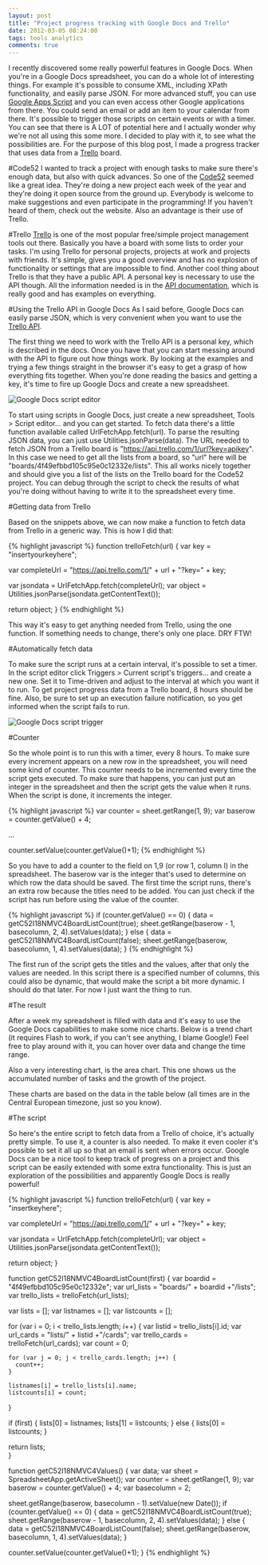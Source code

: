 ```yaml
---
layout: post
title: "Project progress tracking with Google Docs and Trello"
date: 2012-03-05 08:24:00
tags: tools analytics
comments: true
---
```

I recently discovered some really powerful features in Google Docs. When you're in a Google Docs spreadsheet, you can do a whole lot of interesting things. For example it's possible to consume XML, including XPath functionality, and easily parse JSON. For more advanced stuff, you can use [Google Apps Script](https://en.wikipedia.org/wiki/Google_Apps_Script) and you can even access other Google applications from there. You could send an email or add an item to your calendar from there. It's possible to trigger those scripts on certain events or with a timer. You can see that there is A LOT of potential here and I actually wonder why we're not all using this some more. I decided to play with it, to see what the possibilities are. For the purpose of this blog post, I made a progress tracker that uses data from a [Trello](https://trello.com/) board.

#Code52
I wanted to track a project with enough tasks to make sure there's enough data, but also with quick advances. So one of the [Code52](http://code52.org/) seemed like a great idea. They're doing a new project each week of the year and they're doing it open source from the ground up. Everybody is welcome to make suggestions and even participate in the programming! If you haven't heard of them, check out the website. Also an advantage is their use of Trello.

#Trello
[Trello](https://trello.com/) is one of the most popular free/simple project management tools out there. Basically you have a board with some lists to order your tasks. I'm using Trello for personal projects, projects at work and projects with friends. It's simple, gives you a good overview and has no explosion of functionality or settings that are impossible to find. Another cool thing about Trello is that they have a public API. A personal key is necessary to use the API though. All the information needed is in the [API documentation](https://trello.com/docs/), which is really good and has examples on everything.

#Using the Trello API in Google Docs
As I said before, Google Docs can easily parse JSON, which is very convenient when you want to use the [Trello API](https://trello.com/docs/).

The first thing we need to work with the Trello API is a personal key, which is described in the docs. Once you have that you can start messing around with the API to figure out how things work. By looking at the examples and trying a few things straight in the browser it's easy to get a grasp of how everything fits together. When you're done reading the basics and getting a key, it's time to fire up Google Docs and create a new spreadsheet.

![Google Docs script editor](http://kevinpelgrims.com/blog/get/images/2012/03/googledocs_script_editor.png)

To start using scripts in Google Docs, just create a new spreadsheet, Tools > Script editor... and you can get started. To fetch data there's a little function available called UrlFetchApp.fetch(url). To parse the resulting JSON data, you can just use Utilities.jsonParse(data). The URL needed to fetch JSON from a Trello board is "https://api.trello.com/1/url?key=apikey". In this case we need to get all the lists from a board, so "url" here will be "boards/4f49efbbd105c95e0c12332e/lists". This all works nicely together and should give you a list of the lists on the Trello board for the Code52 project. You can debug through the script to check the results of what you're doing without having to write it to the spreadsheet every time.

#Getting data from Trello

Based on the snippets above, we can now make a function to fetch data from Trello in a generic way. This is how I did that:

{% highlight javascript %}
function trelloFetch(url) {
  var key = "insertyourkeyhere";
  
  var completeUrl = "https://api.trello.com/1/" + url + "?key=" + key;
  
  var jsondata = UrlFetchApp.fetch(completeUrl);
  var object = Utilities.jsonParse(jsondata.getContentText());
  
  return object;
}
{% endhighlight %}

This way it's easy to get anything needed from Trello, using the one function. If something needs to change, there's only one place. DRY FTW!

#Automatically fetch data

To make sure the script runs at a certain interval, it's possible to set a timer. In the script editor click Triggers > Current script's triggers... and create a new one. Set it to Time-driven and adjust to the interval at which you want it to run. To get project progress data from a Trello board, 8 hours should be fine. Also, be sure to set up an execution failure notification, so you get informed when the script fails to run.

![Google Docs script trigger](http://kevinpelgrims.com/blog/get/images/2012/03/googledocs_script_trigger.png)

#Counter

So the whole point is to run this with a timer, every 8 hours. To make sure every increment appears on a new row in the spreadsheet, you will need some kind of counter. This counter needs to be incremented every time the script gets executed. To make sure that happens, you can just put an integer in the spreadsheet and then the script gets the value when it runs. When the script is done, it increments the integer.

{% highlight javascript %}
var counter = sheet.getRange(1, 9);
var baserow = counter.getValue() + 4;

...

counter.setValue(counter.getValue()+1);
{% endhighlight %}

So you have to add a counter to the field on 1,9 (or row 1, column I) in the spreadsheet. The baserow var is the integer that's used to determine on which row the data should be saved. The first time the script runs, there's an extra row because the titles need to be added. You can just check if the script has run before using the value of the counter.

{% highlight javascript %}
if (counter.getValue() == 0) {
  data = getC52I18NMVC4BoardListCount(true);
  sheet.getRange(baserow - 1, basecolumn, 2, 4).setValues(data);
}
else {
  data = getC52I18NMVC4BoardListCount(false);
  sheet.getRange(baserow, basecolumn, 1, 4).setValues(data);
}
{% endhighlight %}

The first run of the script gets the titles and the values, after that only the values are needed. In this script there is a specified number of columns, this could also be dynamic, that would make the script a bit more dynamic. I should do that later. For now I just want the thing to run.

#The result

After a week my spreadsheet is filled with data and it's easy to use the Google Docs capabilities to make some nice charts. Below is a trend chart (it requires Flash to work, if you can't see anything, I blame Google!) Feel free to play around with it, you can hover over data and change the time range.

<div class="chartcontainer nostyle">
<script type="text/javascript" src="//ajax.googleapis.com/ajax/static/modules/gviz/1.0/chart.js"> {"dataSourceUrl":"//docs.google.com/spreadsheet/tq?key=0ApwJowwU8HpHdDBzUGx4dUxpT093VUxHZWplN2VhclE&transpose=0&headers=1&range=A3%3AE24&gid=0&pub=1","options":{"displayAnnotations":true,"vAxes":[{"viewWindowMode":"pretty","viewWindow":{}},{"viewWindowMode":"pretty","viewWindow":{}}],"booleanRole":"certainty","animation":{"duration":500},"vAxis":{"format":""},"useFirstColumnAsDomain":true,"displayZoomButtons":false,"wmode":"opaque","hAxis":{"maxAlternations":1,"format":""},"width":600,"height":371},"state":{},"view":["{\"columns\":[0,1,2,3,4]}","{\"columns\":[0,1,2,3,4]}","{\"columns\":[0,1,2,3,4]}"],"chartType":"AnnotatedTimeLine","chartName":"Trello progress"} </script>
</div>

Also a very interesting chart, is the area chart. This one shows us the accumulated number of tasks and the growth of the project.

<div class="chartcontainer">
<script type="text/javascript" src="//ajax.googleapis.com/ajax/static/modules/gviz/1.0/chart.js"> {"dataSourceUrl":"//docs.google.com/spreadsheet/tq?key=0ApwJowwU8HpHdDBzUGx4dUxpT093VUxHZWplN2VhclE&transpose=0&headers=1&range=A3%3AE24&gid=0&pub=1","options":{"vAxes":[{"title":null,"minValue":null,"viewWindowMode":"pretty","viewWindow":{"min":null,"max":null},"maxValue":null},{"viewWindowMode":"pretty","viewWindow":{}}],"booleanRole":"certainty","animation":{"duration":500},"vAxis":{"format":""},"useFirstColumnAsDomain":true,"hAxis":{"maxAlternations":1,"format":""},"isStacked":true,"width":600,"height":371},"state":{},"view":["{\"columns\":[0,1,2,3,4]}","{\"columns\":[0,1,2,3,4]}","{\"columns\":[0,1,2,3,4]}"],"chartType":"AreaChart","chartName":"Trello progress"} </script>
</div>

These charts are based on the data in the table below (all times are in the Central European timezone, just so you know).

<div class="chartcontainer">
<script type="text/javascript" src="//ajax.googleapis.com/ajax/static/modules/gviz/1.0/chart.js"> {"dataSourceUrl":"//docs.google.com/spreadsheet/tq?key=0ApwJowwU8HpHdDBzUGx4dUxpT093VUxHZWplN2VhclE&transpose=0&headers=1&range=A3%3AE24&gid=0&pub=1","options":{"vAxes":[{"viewWindowMode":"pretty","viewWindow":{}},{"viewWindowMode":"pretty","viewWindow":{}}],"sortColumn":null,"booleanRole":"certainty","showRowNumber":false,"animation":{"duration":500},"page":"disable","vAxis":{"format":""},"useFirstColumnAsDomain":true,"hAxis":{"maxAlternations":1,"format":""},"width":600,"height":371},"state":{},"view":["{\"columns\":[0,1,2,3,4]}","{\"columns\":[0,1,2,3,4]}","{\"columns\":[0,1,2,3,4]}"],"chartType":"Table","chartName":"Data"} </script>
</div>

#The script

So here's the entire script to fetch data from a Trello of choice, it's actually pretty simple. To use it, a counter is also needed. To make it even cooler it's possible to set it all up so that an email is sent when errors occur. Google Docs can be a nice tool to keep track of progress on a project and this script can be easily extended with some extra functionality. This is just an exploration of the possibilities and apparently Google Docs is really powerful!

{% highlight javascript %}
function trelloFetch(url) {
  var key = "insertkeyhere";
  
  var completeUrl = "https://api.trello.com/1/" + url + "?key=" + key;
  
  var jsondata = UrlFetchApp.fetch(completeUrl);
  var object = Utilities.jsonParse(jsondata.getContentText());
  
  return object;
}

function getC52I18NMVC4BoardListCount(first) {
  var boardid = "4f49efbbd105c95e0c12332e";
  var url_lists = "boards/" + boardid +"/lists";
  var trello_lists = trelloFetch(url_lists);
  
  var lists = [];
  var listnames = [];
  var listcounts = [];
  
  for (var i = 0; i < trello_lists.length; i++) {
    var listid = trello_lists[i].id;
    var url_cards = "lists/" + listid +"/cards";
    var trello_cards = trelloFetch(url_cards);
    var count = 0;
    
    for (var j = 0; j < trello_cards.length; j++) {
      count++;
    }
    
    listnames[i] = trello_lists[i].name;
    listcounts[i] = count;
  }
  
  if (first) {
    lists[0] = listnames;
    lists[1] = listcounts;
  }
  else {
    lists[0] = listcounts;
  }
  
  return lists;  
}

function getC52I18NMVC4Values() {
  var data;
  var sheet = SpreadsheetApp.getActiveSheet();
  var counter = sheet.getRange(1, 9);
  var baserow = counter.getValue() + 4;
  var basecolumn = 2;
  
  sheet.getRange(baserow, basecolumn - 1).setValue(new Date());
  if (counter.getValue() == 0) {
    data = getC52I18NMVC4BoardListCount(true);
    sheet.getRange(baserow - 1, basecolumn, 2, 4).setValues(data);
  }
  else {
    data = getC52I18NMVC4BoardListCount(false);
    sheet.getRange(baserow, basecolumn, 1, 4).setValues(data);
  }
  
  counter.setValue(counter.getValue()+1);
}
{% endhighlight %}
